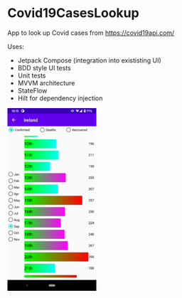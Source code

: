# Covid19CasesLookup
App to look up Covid cases from https://covid19api.com/

Uses:
- Jetpack Compose (integration into exististing UI)
- BDD style UI tests
- Unit tests
- MVVM architecture
- StateFlow
- Hilt for dependency injection

<img src="screenshot_second_version.png" width="200">
